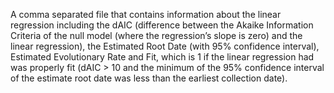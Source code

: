 A comma separated file that contains information about the linear regression including the dAIC (difference between the Akaike Information Criteria of the null model (where the regression’s slope is zero) and the linear regression), the Estimated Root Date (with 95% confidence interval), Estimated Evolutionary Rate and Fit, which is 1 if the linear regression had was properly fit (dAIC > 10 and the minimum of the 95% confidence interval of the estimate root date was less than the earliest collection date).